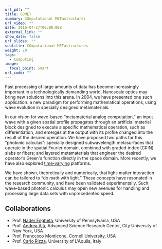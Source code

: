 ```yaml
---
url_pdf: ""
title: COMET
summary: COmputational METastructures
url_video: ""
date: 2016-04-27T00:00:00Z
external_link: ""
show_date: false
url_slides: ""
subtitle: COmputational METastructures
weight: 20
tags:
  - Computing
image:
  focal_point: Smart
url_code: ""
---
```


Fast processing of large amounts of data has become increasingly important in a technologically demanding world. Nanoscale optics may bring new solutions into this arena. In 2004, we have presented one such application: a new paradigm for performing mathematical operations, using wave evolution in specially designed metamaterials.

In our vision for wave-based “metamaterial analog computation,” an input wave with a given spatial profile propagates through an artificial material block designed to execute a specific mathematical operation, such as differentiation, and emerges at the output with its profile changed into the result of the desired operation. We have proposed two paths for this “photonic calculus”: specially designed subwavelength metasurfaces that operate in the spatial Fourier domain, combined with graded-index (GRIN) slabs or fibers; and layered metamaterials that engineer the desired operator’s Green's function directly in the space domain. More recently, we have also explored [time-varying](/project/tame) platforms.

We have shown, theoretically and numerically, that light-matter interaction can be tailored to “do math with light.” These concepts have resonated in the research community, and have been validated experimentally. Such wave-based photonic calculus may open new avenues for handling and processing large data sets with unprecedented speed.

## Collaborations
- Prof. [Nader Engheta], University of Pennsylvania, USA
- Prof. [Andrea Alù], Advanced Science Research Center, City University of New York, USA
- Prof. [Francesco Monticone], Cornell University, USA
- Prof. [Carlo Rizza], University of L'Aquila, Italy

[Andrea Alù]:http://www.alulab.org
[Nader Engheta]:https://www.seas.upenn.edu/~engheta/index.htm
[Carlo Rizza]:https://sites.google.com/site/rizzacarlo81/
[Francesco Monticone]:https://www.ece.cornell.edu/faculty-directory/francesco-monticone
